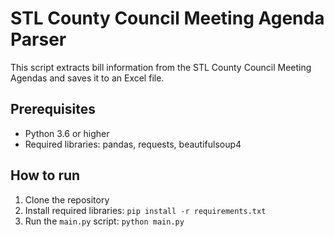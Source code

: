 # STL County Council Meeting Agenda Parser

This script extracts bill information from the STL County Council Meeting Agendas and saves it to an Excel file.

## Prerequisites

- Python 3.6 or higher
- Required libraries: pandas, requests, beautifulsoup4

## How to run

1. Clone the repository
2. Install required libraries: `pip install -r requirements.txt`
3. Run the `main.py` script: `python main.py`
